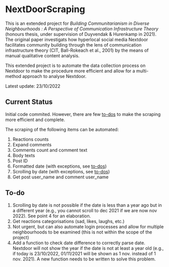 # NextDoorScraping
This is an extended project for <em> Building Communitarianism in Diverse Neighbourhoods : A Perspective of Communication Infrastructure Theory </em> (honours thesis, under supervision of Duyvendak & Hurenkamp in 2021). The original paper investigats how hyperlocal social media Nextdoor facilitates community building through the lens of communication infrastructure theory (CIT, Ball-Rokeach et al., 2001) by the means of manual qualitative content analysis. 

This extended project is to automate the data collection process on Nextdoor to make the procedure more efficient and allow for a multi-method approach to analyse Nextdoor. 

Latest update: 23/10/2022

## Current Status
Initial code commited. However, there are few [to-dos](https://github.com/jyeungtin/NextDoorScraping/edit/main/README.md#to-do) to make the scraping more efficient and complete. 

The scraping of the following items can be automated:

1. Reactions counts
2. Expand comments 
3. Comments count and comment text
4. Body texts
5. Post ID
6. Formatted date (with exceptions, see [to-dos](https://github.com/jyeungtin/NextDoorScraping/edit/main/README.md#to-do))
7. Scrolling by date (with exceptions, see [to-dos](https://github.com/jyeungtin/NextDoorScraping/edit/main/README.md#to-do))
8. Get post user_name and comment user_name 

## To-do
1. Scrolling by date is not possible if the date is less than a year ago but in a different year (e.g., you cannot scroll to dec 2021 if we are now nov 2022). See point 4 for an elaboration.
2. Get reactions categorisations (sad, likes, laughs, etc.)
3. Not urgent, but can also automate login processes and allow for multiple neighbourhoods to be examined (this is not within the scope of the project)
4. Add a function to check date difference to correctly parse date. Nextdoor will not show the year if the date is not at least a year old (e.g., if today is 23/10/2022, 01/11/2021 will be shown as 1 nov. instead of 1 nov. 2021). A new function needs to be written to solve this problem. 
